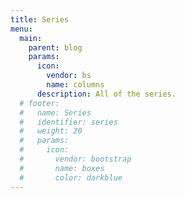 ```yaml
---
title: Series
menu:
  main:
    parent: blog
    params:
      icon:
        vendor: bs
        name: columns
      description: All of the series.
  # footer:
  #   name: Series
  #   identifier: series
  #   weight: 20
  #   params:
  #     icon:
  #       vendor: bootstrap
  #       name: boxes
  #       color: darkblue
---
```

